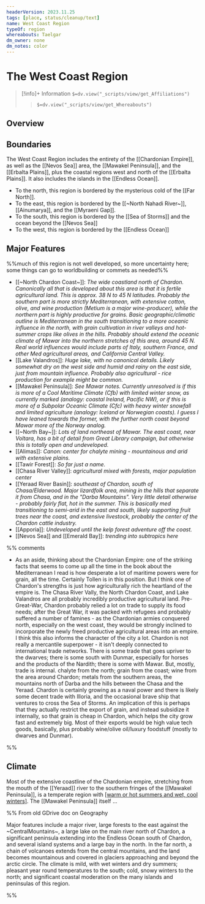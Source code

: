 ```yaml
---
headerVersion: 2023.11.25
tags: [place, status/cleanup/text]
name: West Coast Region
typeOf: region
whereabouts: Taelgar
dm_owner: none
dm_notes: color
---
```

# The West Coast Region
>[!info]+ Information
> `$=dv.view("_scripts/view/get_Affiliations")`
>> `$=dv.view("_scripts/view/get_Whereabouts")`

## Overview

## Boundaries

The West Coast Region includes the entirety of the [[Chardonian Empire]], as well as the [[Nevos Sea]] area, the [[Mawakel Peninsula]], and the [[Erbalta Plains]], plus the coastal regions west and north of the [[Erbalta Plains]]. It also includes the islands in the [[Endless Ocean]]. 

- To the north, this region is bordered by the mysterious cold of the [[Far North]]. 
- To the east, this region is bordered by the [[~North Nahadi River~]], [[Ainumarya]], and the [[Myraeni Gap]].
- To the south, this region is bordered by the [[Sea of Storms]] and the ocean beyond the [[Nevos Sea]]
- To the west, this region is bordered by the [[Endless Ocean]]

## Major Features

%%much of this region is not well developed, so more uncertainty here; some things can go to worldbuilding or commets as needed%%

- [[~North Chardon Coast~]]: *The wide coastland north of Chardon. Canonically all that is developed about this area is that it is fertile agricultural land. This is approx. 38 N to 45 N latitudes. Probably the southern part is more strictly Mediterranean, with extensive cotton, olive, and wine production (Metium is a major wine-producer), while the northern part is highly productive for grains. Basic geographic/climatic outline is Mediterranean in the south transitioning to a more oceanic influence in the north, with grain cultivation in river valleys and hot-summer crops like olives in the hills. Probably should extend the oceanic climate of Mawar into the northern stretches of this area, around 45 N. Real world influences would include parts of Italy, southern France, and other Med agricultural areas, and California Central Valley.*
- [[Lake Valandros]]: *Huge lake, with no canonical details. Likely somewhat dry on the west side and humid and rainy on the east side, just from mountain influence. Probably also agricultural - rice production for example might be common.*
- [[Mawakel Peninsula]]: *See Mawar notes. Currently unresolved is if this is more of a Cool Maritime Climate (Cfb) with limited winter snow, as currently marked (analogy: coastal Ireland, Pacific NW), or if this is more of a Subpolar Oceanic Climate (Cfc) with heavy winter snowfall and limited agriculture (analogy: Iceland or Norwegian coasts). I guess I have leaned towards the former, with the further north coast beyond Mawar more of the Norway analog.*
- [[~North Bay~]]: *Lots of land northeast of Mawar. The east coast, near Voltara, has a bit of detail from Great Library campaign, but otherwise this is totally open and undeveloped.*
- [[Alimas]]: *Canon: center for chalyte mining - mountainous and arid with extensive plains.*
- [[Tawir Forest]]: *So far just a name.*
- [[Chasa River Valley]]: *agricultural mixed with forests, major population center*
- [[Yeraad River Basin]]: *southeast of Chardon, south of Chasa/Elderwood. Major lizardfolk area, mining in the hills that separate it from Chasa, and in the "Darba Mountains". Very little detail otherwise - probably fairly flat, hot in the summer. This is basically med transitioning to semi-arid in the east and south, likely supporting fruit trees near the coast, and extensive livestock, probably the center of the Chardon cattle industry.*
- [[Apporia]]: *Undeveloped until the kelp forest adventure off the coast.* 
- [[Nevos Sea]] and [[Emerald Bay]]: *trending into subtropics here*

%% comments
- As an aside, thinking about the Chardonian Empire: one of the striking facts that seems to come up all the time in the book about the Mediterranean I read is how desperate a lot of maritime powers were for grain, all the time. Certainly Tollen is in this position. But I think one of Chardon's strengths is just how agriculturally rich the heartland of the empire is. The Chasa River Vally, the North Chardon Coast, and Lake Valandros are all probably incredibly productive agricultural land. Pre-Great-War, Chardon probably relied a lot on trade to supply its food needs; after the Great War, it was packed with refugees and probably suffered a number of famines - as the Chardonian armies conquered north, especially on the west coast, they would be strongly inclined to incorporate the newly freed productive agricultural areas into an empire. I think this also informs the character of the city a lot. Chardon is not really a mercantile superpower - it isn't deeply connected to international trade networks. There is some trade that goes upriver to the dwarves; there is some south with Dunmar, especially for horses and the products of the Nardith; there is some with Mawar. But, mostly, trade is internal. chalyte from the north; grain from the coast; wine from the area around Chardon; metals from the southern areas, the mountains north of Darba and the hills between the Chasa and the Yeraad. Chardon is certainly growing as a naval power and there is likely some decent trade with Illoria, and the occasional brave ship that ventures to cross the Sea of Storms. An implication of this is perhaps that they actually restrict the export of grain, and instead subsidize it internally, so that grain is cheap in Chardon, which helps the city grow fast and extremely big. Most of their exports would be high value tech goods, basically, plus probably wine/olive oil/luxury foodstuff (mostly to dwarves and Dunmar). 

%%


## Climate

Most of the extensive coastline of the Chardonian empire, stretching from the mouth of the [[Yeraad]] river to the southern fringes of the [[Mawakel Peninsula]], is a temperate region with [[warm or hot summers and wet, cool winters]](https://geodiode.com/climate/mediterranean). The [[Mawakel Peninsula]] itself ...

%%
From old GDrive doc on Geography

Major features include a major river, large forests to the east against the ~CentralMountains~, a large lake on the main river north of Chardon, a significant peninsula extending into the Endless Ocean south of Chardon, and several island systems and a large bay in the north. In the far north, a chain of volcanoes extends from the central mountains, and the land becomes mountainous and covered in glaciers approaching and beyond the arctic circle. The climate is mild, with wet winters and dry summers; pleasant year round temperatures to the south; cold, snowy winters to the north; and significant coastal moderation on the many islands and peninsulas of this region.
 
%%